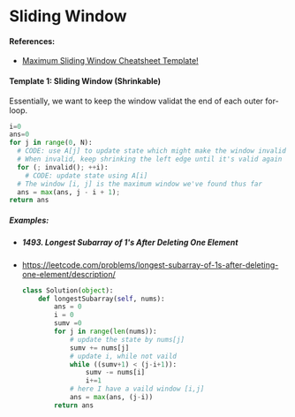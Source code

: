 # Sliding Window

#### References:
- [Maximum Sliding Window Cheatsheet Template!](https://leetcode.com/problems/frequency-of-the-most-frequent-element/solutions/1175088/C++-Maximum-Sliding-Window-Cheatsheet-Template/)


#### Template 1: Sliding Window (Shrinkable)

  Essentially, we want to keep the window validat the end of each outer for-loop.
  
  ```python
  i=0
  ans=0
  for j in range(0, N):
    # CODE: use A[j] to update state which might make the window invalid
    # When invalid, keep shrinking the left edge until it's valid again
    for (; invalid(); ++i):
      # CODE: update state using A[i]
    # The window [i, j] is the maximum window we've found thus far
    ans = max(ans, j - i + 1);
  return ans
  ```
##### Examples:

- ##### 1493. Longest Subarray of 1's After Deleting One Element
- https://leetcode.com/problems/longest-subarray-of-1s-after-deleting-one-element/description/

  ```python
  class Solution(object):
      def longestSubarray(self, nums):
          ans = 0
          i = 0
          sumv =0
          for j in range(len(nums)):
              # update the state by nums[j]
              sumv += nums[j]
              # update i, while not vaild
              while ((sumv+1) < (j-i+1)): 
                  sumv -= nums[i]
                  i+=1
              # here I have a vaild window [i,j]
              ans = max(ans, (j-i))
          return ans
  ```
